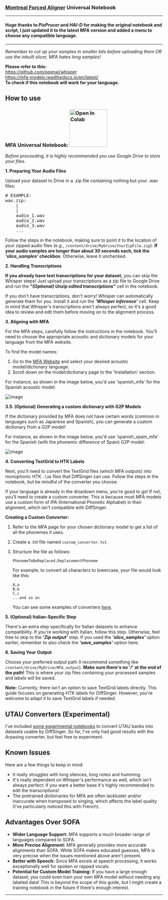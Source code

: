 ### [Montreal Forced Aligner](https://montreal-forced-aligner.readthedocs.io/) Universal Notebook
___
#### Huge thanks to *PixPrucer* and *HAI-D* for making the original notebook and script, I just updated it to the latest MFA version and added a menu to choose any compatible language.
___

*Remember to cut up your samples in smaller bits before uploading them OR use the inbuilt slicer, MFA hates long samples!*

**Please refer to this:** <br>
https://github.com/openai/whisper <br>
https://mfa-models.readthedocs.io/en/latest/ <br>
**To check if this notebook will work for your language.**

## How to use

### MFA Universal Notebook: <a href="https://colab.research.google.com/github/gnloop/MFA-Universal-Notebook/blob/slicer/MFA_Notebook.ipynb"> <img src="https://colab.research.google.com/assets/colab-badge.svg" alt="Open In Colab" style="width: 120px;"/> </a>

*Before proceeding, it is highly recommended you use Google Drive to store your files.*

**1. Preparing Your Audio Files**

Upload your dataset to Drive in a .zip file containing nothing but your .wav files:
<pre>
# EXAMPLE:
wav.zip:
    |
    |
    audio_1.wav
    audio_2.wav
    audio_3.wav
    ...
</pre>

Follow the steps in the notebook, making sure to point it to the location of your zipped audio files (e.g., `/content/drive/MyDrive/YourZipFile.zip`). **If your audio samples are longer than about 30 seconds each, tick the ***'slice_samples'*** checkbox**. Otherwise, leave it unchecked.

**2. Handling Transcriptions**

**If you already have text transcriptions for your dataset,** you can skip the Whisper steps! Just upload your transcriptions as a zip file to Google Drive and run the ***"(Optional) Unzip edited transcriptions"*** cell in the notebook.

If you don't have transcriptions, don't worry! Whisper can automatically generate them for you. Install it and run the ***'Whisper inference'*** cell. Keep in mind that Whisper's transcriptions aren't always perfect, so it's a good idea to review and edit them before moving on to the alignment process.

**3. Aligning with MFA**

For the MFA steps, carefully follow the instructions in the notebook. You'll need to choose the appropriate acoustic and dictionary models for your language from the MFA website.

To find the model names:

1. Go to the [MFA Website](https://mfa-models.readthedocs.io/en/latest/) and select your desired acoustic model/dictionary language.
2. Scroll down on the model/dictionary page to the 'Installation' section.

For instance, as shown in the image below, you'd use 'spanish\_mfa' for the Spanish acoustic model:

![image](https://github.com/user-attachments/assets/1a5ebdfa-6907-4ed7-be21-71d54318a08d)

**3.5. (Optional) Generating a custom dictionary with G2P Models**

If the dictionary provided by MFA does not have certain words (common in languages such as Japanese and Spanish), you can generate a custom dictionary from a G2P model!

For instance, as shown in the image below, you'd use 'spanish\_spain\_mfa' for the Spanish (with the phonemic difference of Spain) G2P model:

![image](https://github.com/user-attachments/assets/7c76ed8b-25a9-4ca5-8305-746a2fff51a4)

**4. Converting TextGrid to HTK Labels**

Next, you'll need to convert the TextGrid files (which MFA outputs) into monophonic HTK `.lab` files that DiffSinger can use. Follow the steps in the notebook, but be mindful of the converter you choose.

If your language is already in the dropdown menu, you're good to go! If not, you'll need to create a custom converter. This is because most MFA models use a custom form of IPA (International Phonetic Alphabet) in their alignment, which isn't compatible with DiffSinger.

**Creating a Custom Converter:**

1. Refer to the MFA page for your chosen dictionary model to get a list of all the phonemes it uses.
2. Create a .txt file named `custom_converter.txt`.
3. Structure the file as follows:

    ```
    PhonemeToBeReplaced,ReplacementPhoneme
    ```

    For example, to convert all characters to lowercase, your file would look like this:

    ```
    A,a
    B,b
    C,c
    ...and so on
    ```
     
    You can see some examples of converters [here](https://github.com/gnloop/MFA-Universal-Notebook/tree/slicer/converters).

**5. (Optional) Italian-Specific Step**

There's an extra step specifically for Italian datasets to enhance compatibility. If you're working with Italian, follow this step. Otherwise, feel free to skip to the ***'Zip output'*** step. If you used the ***'slice_samples'*** option earlier, remember to also check the ***'save_samples'*** option here.

**6. Saving Your Output**

Choose your preferred output path (I recommend something like `/content/drive/MyDrive/MFA_output`). **Make sure there's no '/' at the end of the path!** This is where your zip files containing your processed samples and labels will be saved.

**Note:** Currently, there isn't an option to save TextGrid labels directly. This guide focuses on generating HTK labels for DiffSinger. However, you're welcome to adapt it to save TextGrid labels if needed.

## UTAU Converters (Experimental)

I've included [some experimental notebooks](https://github.com/gnloop/MFA-Universal-Notebook/tree/slicer/utau_conversion) to convert UTAU banks into datasets usable by DiffSinger. So far, I've only had good results with the Arpasing converter, but feel free to experiment.

## Known Issues

Here are a few things to keep in mind:

*   It really struggles with long silences, long notes and humming.
*   It's really dependent on Whisper's performance as well, which isn't always perfect: if you want a better base it's highly recommended to edit the transcriptions!
*   The pretrained dictionaries for MFA are often lackluster and/or inaccurate when transposed to singing, which affects the label quality (I've particularly noticed this with French).

## Advantages Over SOFA

*   **Wider Language Support:** MFA supports a much broader range of languages compared to SOFA.
*   **More Precise Alignment:** MFA generally provides more accurate alignments than SOFA. While SOFA makes educated guesses, MFA is very precise when the issues mentioned above aren't present.
*   **Better with Speech:** Since MFA excels at speech processing, it works exceptionally well for spoken or rapped vocals.
*   **Potential for Custom Model Training:** If you have a large enough dataset, you could even train your own MFA model without needing any labeled data! This is beyond the scope of this guide, but I might create a training notebook in the future if there's enough interest.

---
